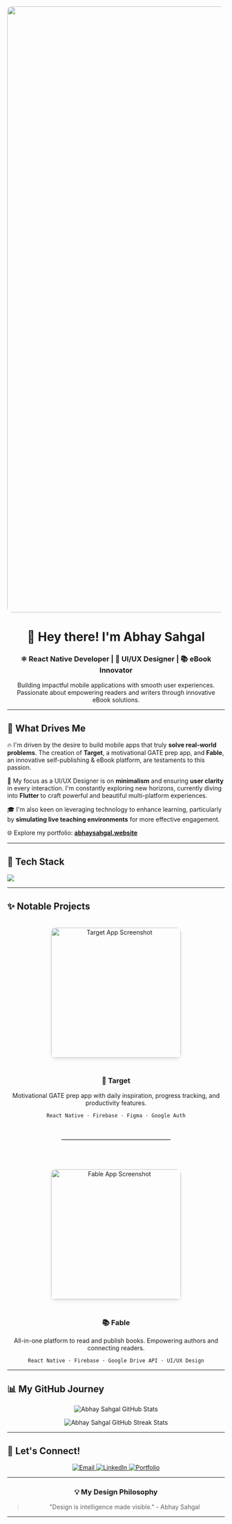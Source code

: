 <div align="center">
  <img src="https://i.ibb.co/VccsSxkZ/Canvas-edit.png" alt="Abhay Sahgal Banner" width="1400" style="border-radius: 10px;" />
  <h1>👋 Hey there! I'm Abhay Sahgal</h1>
  <h3>⚛️ React Native Developer | 🎨 UI/UX Designer | 📚 eBook Innovator</h3>
  <p>Building impactful mobile applications with smooth user experiences. Passionate about empowering readers and writers through innovative eBook solutions.</p>
</div>

---

## 🚀 What Drives Me

<p>
  🔥 I'm driven by the desire to build mobile apps that truly <b>solve real-world problems</b>. The creation of <b>Target</b>, a motivational GATE prep app, and <b>Fable</b>, an innovative self-publishing & eBook platform, are testaments to this passion.
</p>
<p>
  🎨 My focus as a UI/UX Designer is on <b>minimalism</b> and ensuring <b>user clarity</b> in every interaction. I'm constantly exploring new horizons, currently diving into <b>Flutter</b> to craft powerful and beautiful multi-platform experiences.
</p>
<p>
  🎓 I'm also keen on leveraging technology to enhance learning, particularly by <b>simulating live teaching environments</b> for more effective engagement.
</p>
<p>
  🌐 Explore my portfolio: <a href="https://abhay-portfolio-theta-murex.vercel.app/" target="_blank" rel="noopener noreferrer"><b>abhaysahgal.website</b></a>
</p>

---

## 🧰 Tech Stack

<img src="https://skillicons.dev/icons?i=react,firebase,flutter,tailwind,figma,html,css,js,java,redux,github" />

---

## ✨ Notable Projects

<div align="center">

  <a href="https://play.google.com/store/apps/details?id=com.targetsahgal" target="_blank" rel="noopener noreferrer">
    <img src="https://i.ibb.co/SwqpTFK4/phone.png" width="300" alt="Target App Screenshot" style="margin: 20px; border-radius: 10px; box-shadow: 0 4px 8px rgba(0,0,0,0.1);" />
  </a>
  <div>
    <h3>🎯 Target</h3>
    <p>Motivational GATE prep app with daily inspiration, progress tracking, and productivity features.</p>
    <code>React Native · Firebase · Figma · Google Auth</code>
  </div>

  <br/>
  <hr style="width: 50%; border: 1px solid #e0e0e0; margin: 30px auto;" />
  <br/>

  <a href="https://play.google.com/store/apps/details?id=com.targetsahgal" target="_blank" rel="noopener noreferrer">
    <img src="https://i.ibb.co/PZBPydLQ/6.png" width="300" alt="Fable App Screenshot" style="margin: 20px; border-radius: 10px; box-shadow: 0 4px 8px rgba(0,0,0,0.1);" />
  </a>
  <div>
    <h3>📚 Fable</h3>
    <p>All-in-one platform to read and publish books. Empowering authors and connecting readers.</p>
    <code>React Native · Firebase · Google Drive API · UI/UX Design</code>
  </div>

</div>

---

## 📊 My GitHub Journey

<p align="center">
  <img src="https://github-readme-stats.vercel.app/api?username=abhaysahgal&show_icons=true&theme=dark&hide_border=true" alt="Abhay Sahgal GitHub Stats" />
</p>
<p align="center">
  <img src="https://github-readme-streak-stats.herokuapp.com/?user=abhaysahgal&theme=dark&hide_border=true" alt="Abhay Sahgal GitHub Streak Stats" />
</p>

---

## 🔗 Let's Connect!

<p align="center">
  <a href="mailto:abhaysahgal1998@gmail.com" target="_blank">
    <img src="https://img.shields.io/badge/Email-abhaysahgal1998@gmail.com-0077B5?style=for-the-badge&logo=gmail&logoColor=white" alt="Email" />
  </a>
  <a href="https://www.linkedin.com/in/abhaysahgal" target="_blank" rel="noopener noreferrer">
    <img src="https://img.shields.io/badge/LinkedIn-Abhay%20Sahgal-0077B5?style=for-the-badge&logo=linkedin&logoColor=white" alt="LinkedIn" />
  </a>
  <a href="https://abhaysahgal.netlify.app/" target="_blank" rel="noopener noreferrer">
    <img src="https://img.shields.io/badge/Portfolio-abhaysahgal.website-000000?style=for-the-badge&logo=web&logoColor=white" alt="Portfolio" />
  </a>
</p>

---

<div align="center">
  <h3>💡 My Design Philosophy</h3>
  <blockquote>
    "Design is intelligence made visible." - Abhay Sahgal
  </blockquote>
</div>

---
